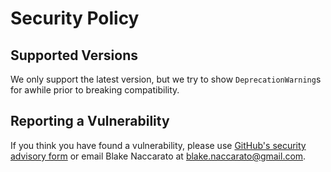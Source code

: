 # Security Policy

## Supported Versions

We only support the latest version, but we try to show `DeprecationWarning`s for awhile prior to breaking compatibility.

## Reporting a Vulnerability

If you think you have found a vulnerability, please use [GitHub's security advisory form](<https://github.com/blakeNaccarato/lj-tick-in-amp/security/advisories/new>) or email Blake Naccarato at <blake.naccarato@gmail.com>.
